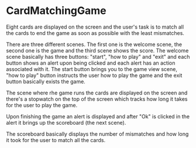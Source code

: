 # CardMatchingGame
Eight cards are displayed on the screen and the user's task is to match all the cards to end the game as soon as possible with the least mismatches.

There are three different scenes. The first one is the welcome scene, the second one is the game and the third scene shows the score.
The welcome scene basically has three buttons: "start", "how to play" and "exit" and each button shows an alert upon being clicked and each alert has an action associated with it.
The start button brings you to the game view scene, "how to play" button instructs the user how to play the game and the exit button basically exists the game.

The scene where rhe game runs the cards are displayed on the screen and there's a stopwatch on the top of the screen which tracks how long it takes for the user to play the game.

Upon finishing the game an alert is displayed and after "Ok" is clicked in the alert it brings up the scoreboard (the next scene).

The scoreboard basically displays the number of mismatches and how long it took for the user to match all the cards.
